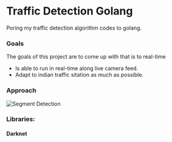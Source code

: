 # Traffic Detection Golang

Poring my traffic detection algorithm codes to golang.

### Goals

The goals of this project are to come up with that is to real-time

- Is able to run in real-time along live camera feed.
- Adapt to indian traffic sitation as much as possible.


### Approach

![Segment Detection](https://imgur.com/Y0sq99i)
### Libraries:  

#### Darknet

